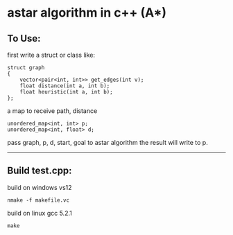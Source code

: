 # astar algorithm in c++ (A*)

To Use:
---------
first write a struct or class like:

    struct graph
    {
        vector<pair<int, int>> get_edges(int v);
        float distance(int a, int b);
        float heuristic(int a, int b);
    };

a map to receive path, distance

    unordered_map<int, int> p;
    unordered_map<int, float> d;


pass graph, p, d, start, goal to astar algorithm
the result will write to p.

----------

Build test.cpp:
------

build on windows vs12

    nmake -f makefile.vc
	
build on linux gcc 5.2.1

    make

